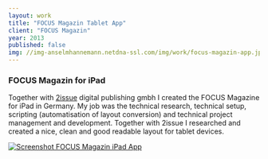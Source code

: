 ```yaml
---
layout: work
title: "FOCUS Magazin Tablet App"
client: "FOCUS Magazin"
year: 2013
published: false
img: //img-anselmhannemann.netdna-ssl.com/img/work/focus-magazin-app.jpg
---
```


<h3>FOCUS Magazin for iPad</h3>
<p>Together with <a href="http://2issue.com/">2issue</a> digital publishing gmbh I created the FOCUS Magazine for iPad in Germany. My job was the technical research, technical setup, scripting (automatisation of layout conversion) and technical project management and development. Together with 2issue I researched and created a nice, clean and good readable layout for tablet devices.</p>
<a href="https://itunes.apple.com/de/app/focus-magazin/id548284324">
	<img src="//img-anselmhannemann.netdna-ssl.com/img/work/focus-magazin-app.jpg" alt="Screenshot FOCUS Magazin iPad App">
</a>
